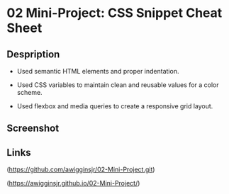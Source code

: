 # 02 Mini-Project: CSS Snippet Cheat Sheet

## Despription 

* Used semantic HTML elements and proper indentation.

* Used CSS variables to maintain clean and reusable values for a color scheme.

* Used flexbox and media queries to create a responsive grid layout.

## Screenshot

## Links

(https://github.com/awigginsjr/02-Mini-Project.git)

(https://awigginsjr.github.io/02-Mini-Project/)

